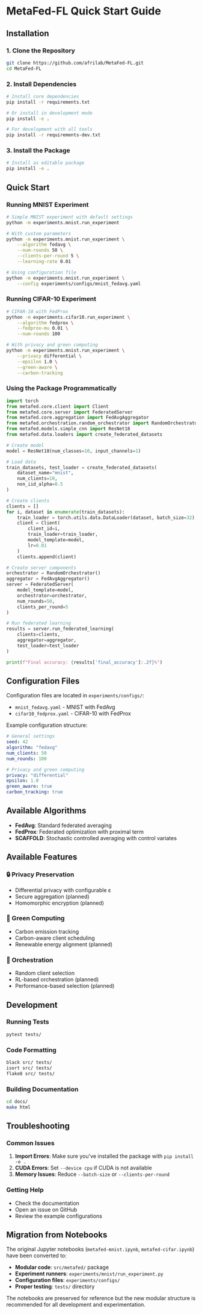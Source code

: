 # MetaFed-FL Quick Start Guide

## Installation

### 1. Clone the Repository
```bash
git clone https://github.com/afrilab/MetaFed-FL.git
cd MetaFed-FL
```

### 2. Install Dependencies
```bash
# Install core dependencies
pip install -r requirements.txt

# Or install in development mode
pip install -e .

# For development with all tools
pip install -r requirements-dev.txt
```

### 3. Install the Package
```bash
# Install as editable package
pip install -e .
```

## Quick Start

### Running MNIST Experiment
```bash
# Simple MNIST experiment with default settings
python -m experiments.mnist.run_experiment

# With custom parameters
python -m experiments.mnist.run_experiment \
    --algorithm fedavg \
    --num-rounds 50 \
    --clients-per-round 5 \
    --learning-rate 0.01

# Using configuration file
python -m experiments.mnist.run_experiment \
    --config experiments/configs/mnist_fedavg.yaml
```

### Running CIFAR-10 Experiment
```bash
# CIFAR-10 with FedProx
python -m experiments.cifar10.run_experiment \
    --algorithm fedprox \
    --fedprox-mu 0.01 \
    --num-rounds 100

# With privacy and green computing
python -m experiments.mnist.run_experiment \
    --privacy differential \
    --epsilon 1.0 \
    --green-aware \
    --carbon-tracking
```

### Using the Package Programmatically

```python
import torch
from metafed.core.client import Client
from metafed.core.server import FederatedServer
from metafed.core.aggregation import FedAvgAggregator
from metafed.orchestration.random_orchestrator import RandomOrchestrator
from metafed.models.simple_cnn import ResNet18
from metafed.data.loaders import create_federated_datasets

# Create model
model = ResNet18(num_classes=10, input_channels=1)

# Load data
train_datasets, test_loader = create_federated_datasets(
    dataset_name="mnist",
    num_clients=10,
    non_iid_alpha=0.5
)

# Create clients
clients = []
for i, dataset in enumerate(train_datasets):
    train_loader = torch.utils.data.DataLoader(dataset, batch_size=32)
    client = Client(
        client_id=i,
        train_loader=train_loader,
        model_template=model,
        lr=0.01
    )
    clients.append(client)

# Create server components
orchestrator = RandomOrchestrator()
aggregator = FedAvgAggregator()
server = FederatedServer(
    model_template=model,
    orchestrator=orchestrator,
    num_rounds=50,
    clients_per_round=5
)

# Run federated learning
results = server.run_federated_learning(
    clients=clients,
    aggregator=aggregator,
    test_loader=test_loader
)

print(f"Final accuracy: {results['final_accuracy']:.2f}%")
```

## Configuration Files

Configuration files are located in `experiments/configs/`:
- `mnist_fedavg.yaml` - MNIST with FedAvg
- `cifar10_fedprox.yaml` - CIFAR-10 with FedProx

Example configuration structure:
```yaml
# General settings
seed: 42
algorithm: "fedavg"
num_clients: 50
num_rounds: 100

# Privacy and green computing
privacy: "differential"
epsilon: 1.0
green_aware: true
carbon_tracking: true
```

## Available Algorithms

- **FedAvg**: Standard federated averaging
- **FedProx**: Federated optimization with proximal term
- **SCAFFOLD**: Stochastic controlled averaging with control variates

## Available Features

### 🔒 Privacy Preservation
- Differential privacy with configurable ε
- Secure aggregation (planned)
- Homomorphic encryption (planned)

### 🌱 Green Computing
- Carbon emission tracking
- Carbon-aware client scheduling
- Renewable energy alignment (planned)

### 🤖 Orchestration
- Random client selection
- RL-based orchestration (planned)
- Performance-based selection (planned)

## Development

### Running Tests
```bash
pytest tests/
```

### Code Formatting
```bash
black src/ tests/
isort src/ tests/
flake8 src/ tests/
```

### Building Documentation
```bash
cd docs/
make html
```

## Troubleshooting

### Common Issues

1. **Import Errors**: Make sure you've installed the package with `pip install -e .`
2. **CUDA Errors**: Set `--device cpu` if CUDA is not available
3. **Memory Issues**: Reduce `--batch-size` or `--clients-per-round`

### Getting Help

- Check the documentation
- Open an issue on GitHub
- Review the example configurations

## Migration from Notebooks

The original Jupyter notebooks (`metafed-mnist.ipynb`, `metafed-cifar.ipynb`) have been converted to:

- **Modular code**: `src/metafed/` package
- **Experiment runners**: `experiments/mnist/run_experiment.py`
- **Configuration files**: `experiments/configs/`
- **Proper testing**: `tests/` directory

The notebooks are preserved for reference but the new modular structure is recommended for all development and experimentation.